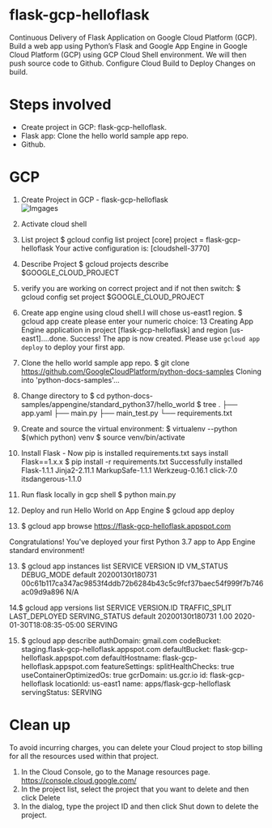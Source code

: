 # flask-gcp-helloflask
Continuous Delivery of Flask Application on Google Cloud Platform (GCP). Build a web app using Python’s Flask and Google App Engine in Google Cloud Platform (GCP) using GCP Cloud Shell environment.
We will then push source code to Github.   Configure Cloud Build to Deploy Changes on build.  


# Steps involved 
- Create project in GCP: flask-gcp-helloflask.
- Flask app: Clone the hello world sample app repo. 
- Github. 

# GCP
1. Create Project in GCP - flask-gcp-helloflask  
![Imgages](../master/images/Picture1.png?raw=true)

2. Activate cloud shell

3. List project
$ gcloud config list project
[core]
project = flask-gcp-helloflask
Your active configuration is: [cloudshell-3770]

3. Describe Project
$ gcloud projects describe $GOOGLE_CLOUD_PROJECT

4. verify you are working on correct project and if not then switch:
$ gcloud config set project $GOOGLE_CLOUD_PROJECT

5. Create app engine using cloud shell.I will chose us-east1 region.
$ gcloud app create
please enter your numeric choice:  13
Creating App Engine application in project [flask-gcp-helloflask] and region [us-east1]....done.
Success! The app is now created. Please use `gcloud app deploy` to deploy your first app.

6. Clone the hello world sample app repo.
$ git clone https://github.com/GoogleCloudPlatform/python-docs-samples
Cloning into 'python-docs-samples'...

7. Change directory to 
$ cd python-docs-samples/appengine/standard_python37/hello_world
$ tree
.
├── app.yaml
├── main.py
├── main_test.py
└── requirements.txt

8. Create and source the virtual environment:
$ virtualenv --python $(which python) venv
$ source venv/bin/activate

9. Install Flask - Now pip is installed requirements.txt says install Flask==1.x.x
$ pip install -r requirements.txt
Successfully installed Flask-1.1.1 Jinja2-2.11.1 MarkupSafe-1.1.1 Werkzeug-0.16.1 click-7.0 itsdangerous-1.1.0

10. Run flask locally in gcp shell
$ python main.py

11. Deploy and run Hello World on App Engine
$ gcloud app deploy

12. $ gcloud app browse
https://flask-gcp-helloflask.appspot.com

Congratulations! You've deployed your first Python 3.7 app to App Engine standard environment!

13. $ gcloud app instances list
SERVICE  VERSION          ID                                                                      VM_STATUS  DEBUG_MODE
default  20200130t180731  00c61b117ca347ac9853f4ddb72b6284b43c5c9fcf37baec54f999f7b746ac09d9a896  N/A

14.$ gcloud app versions list
SERVICE  VERSION.ID       TRAFFIC_SPLIT  LAST_DEPLOYED              SERVING_STATUS
default  20200130t180731  1.00           2020-01-30T18:08:35-05:00  SERVING

15. $ gcloud app describe
authDomain: gmail.com
codeBucket: staging.flask-gcp-helloflask.appspot.com
defaultBucket: flask-gcp-helloflask.appspot.com
defaultHostname: flask-gcp-helloflask.appspot.com
featureSettings:
  splitHealthChecks: true
  useContainerOptimizedOs: true
gcrDomain: us.gcr.io
id: flask-gcp-helloflask
locationId: us-east1
name: apps/flask-gcp-helloflask
servingStatus: SERVING

# Clean up
To avoid incurring charges, you can delete your Cloud project to stop billing for all the resources used within that project.
1. In the Cloud Console, go to the Manage resources page. https://console.cloud.google.com/
2. In the project list, select the project that you want to delete and then click Delete
3. In the dialog, type the project ID and then click Shut down to delete the project. 



